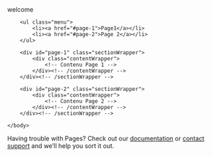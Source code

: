 
<!DOCTYPE html>
<html>
	<head>welcome</head>
	<body>

		<ul class="menu">
			<li><a href="#page-1">Page1</a></li>
			<li><a href="#page-2">Page 2</a></li>
		</ul>

		<div id="page-1" class="sectionWrapper">
			<div class="contentWrapper">
				<!-- Contenu Page 1 -->
			</div><!-- /contentWrapper -->
		</div><!-- /sectionWrapper -->

		<div id="page-2" class="sectionWrapper">
			<div class="contentWrapper">
				<!-- Contenu Page 2 -->
			</div><!-- /contentWrapper -->
		</div><!-- /sectionWrapper -->

	</body>
</html>


Having trouble with Pages? Check out our [documentation](https://help.github.com/categories/github-pages-basics/) or [contact support](https://github.com/contact) and we’ll help you sort it out.
